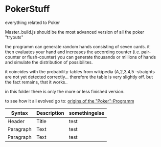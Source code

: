 # PokerStuff
everything related to Poker

Master_build.js should be the most advanced version of all the poker "tryouts"

the programm can generate random hands consisting of seven cards. 
it then evaluates your hand and increases the according counter (i.e. pair-counter or flush-counter)
you can generate thousands or millions of hands and simulate the distribution of possibilites.


it coincides with the probability-tables from wikipedia (A,2,3,4,5 -straights are not yet detected 
correctly... therefore the table is very slightly off. but the fact remains, that it works..


in this folder there is only the more or less finished version.

to see how it all evolved go to:
[origins of the "Poker"-Programm](https://github.com/frogfrequency/JS-Mini-Projects/tree/main/veryOldStuffFromMacbook/Poker/ "myTitle")



| Syntax      | Description | somethingelse |
| ----------- | ----------- | ------------- |
| Header      | Title       | test          |
| Paragraph   | Text        | test          |
| Paragraph   | Text        | test          |
